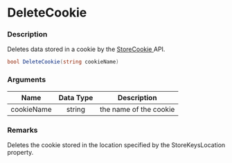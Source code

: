 # DeleteCookie

### Description

Deletes data stored in a cookie by the [StoreCookie ](https://soraco.readme.io/reference/storecookie)API.

```c#
bool DeleteCookie(string cookieName)
```

### Arguments

| Name       | Data Type | Description            |
| ---------- | :-------: | ---------------------- |
| cookieName |   string  | the name of the cookie |

### Remarks

Deletes the cookie stored in the location specified by the StoreKeysLocation property.
